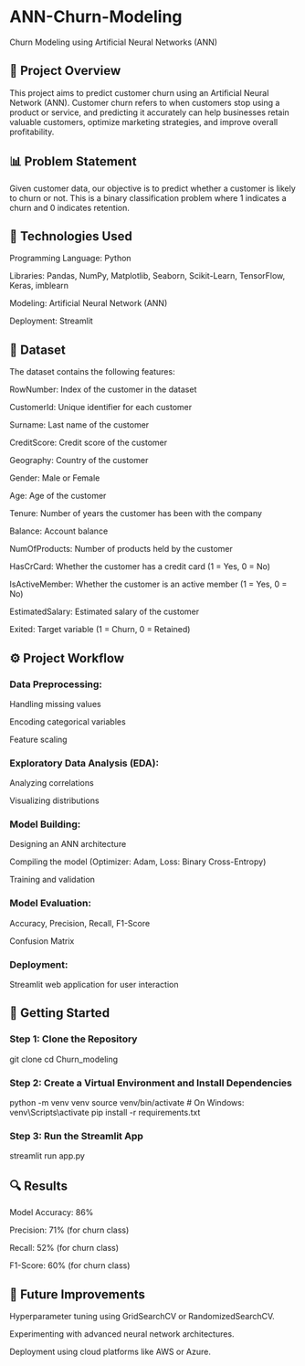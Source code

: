 # ANN-Churn-Modeling
Churn Modeling using Artificial Neural Networks (ANN)

## 📁 Project Overview

This project aims to predict customer churn using an Artificial Neural Network (ANN). Customer churn refers to when customers stop using a product or service, and predicting it accurately can help businesses retain valuable customers, optimize marketing strategies, and improve overall profitability.

## 📊 Problem Statement

Given customer data, our objective is to predict whether a customer is likely to churn or not. This is a binary classification problem where 1 indicates a churn and 0 indicates retention.

## 🔧 Technologies Used

Programming Language: Python

Libraries: Pandas, NumPy, Matplotlib, Seaborn, Scikit-Learn, TensorFlow, Keras, imblearn

Modeling: Artificial Neural Network (ANN)

Deployment: Streamlit

## 📁 Dataset

The dataset contains the following features:

RowNumber: Index of the customer in the dataset

CustomerId: Unique identifier for each customer

Surname: Last name of the customer

CreditScore: Credit score of the customer

Geography: Country of the customer

Gender: Male or Female

Age: Age of the customer

Tenure: Number of years the customer has been with the company

Balance: Account balance

NumOfProducts: Number of products held by the customer

HasCrCard: Whether the customer has a credit card (1 = Yes, 0 = No)

IsActiveMember: Whether the customer is an active member (1 = Yes, 0 = No)

EstimatedSalary: Estimated salary of the customer

Exited: Target variable (1 = Churn, 0 = Retained)

## ⚙️ Project Workflow

### Data Preprocessing:

Handling missing values

Encoding categorical variables

Feature scaling

### Exploratory Data Analysis (EDA):

Analyzing correlations

Visualizing distributions

### Model Building:

Designing an ANN architecture

Compiling the model (Optimizer: Adam, Loss: Binary Cross-Entropy)

Training and validation

### Model Evaluation:

Accuracy, Precision, Recall, F1-Score

Confusion Matrix

### Deployment:

Streamlit web application for user interaction

## 🚀 Getting Started

### Step 1: Clone the Repository

git clone <repository-url>
cd Churn_modeling

### Step 2: Create a Virtual Environment and Install Dependencies

python -m venv venv
source venv/bin/activate  # On Windows: venv\Scripts\activate
pip install -r requirements.txt

### Step 3: Run the Streamlit App

streamlit run app.py

## 🔍 Results

Model Accuracy: 86%

Precision: 71% (for churn class)

Recall: 52% (for churn class)

F1-Score: 60% (for churn class)

## 📌 Future Improvements

Hyperparameter tuning using GridSearchCV or RandomizedSearchCV.

Experimenting with advanced neural network architectures.

Deployment using cloud platforms like AWS or Azure.

